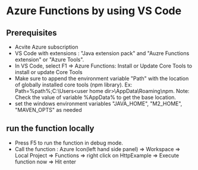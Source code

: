 # Azure Functions by using VS Code
## Prerequisites
* Acvite Azure subscription
* VS Code with extensions : "Java extension pack" and "Auzre Functions extension" or "Azure Tools".
* In VS Code, select F1 => Azure Functions: Install or Update Core Tools to install or update Core Tools
* Make sure to append the environment variable "Path" with the location of globally installed core tools (npm library). Ex: Path=%path%;C:\Users\<user home dir>\AppData\Roaming\npm. Note: Check the value of variable %AppData% to get the base location.
* set the windows environment variables "JAVA_HOME", "M2_HOME", "MAVEN_OPTS" as needed
## run the function locally
* Press F5 to run the function in debug mode.
* Call the function : Azure Icon(left hand side panel) => Workspace => Local Project => Functions => right click on HttpExample => Execute function now => Hit enter

